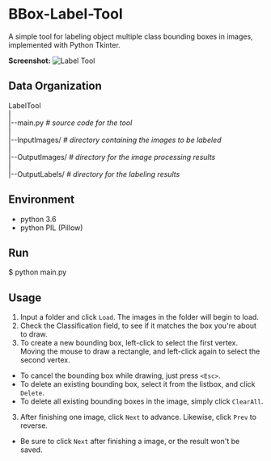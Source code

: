 BBox-Label-Tool
===============

A simple tool for labeling object multiple class bounding boxes in images, implemented with Python Tkinter.


**Screenshot:**
![Label Tool](./screenshot.png)

Data Organization
-----------------
LabelTool  
|  
|--main.py   *# source code for the tool*  
|  
|--InputImages/   *# directory containing the images to be labeled*  
|  
|--OutputImages/   *# directory for the image processing results*  
|  
|--OutputLabels/   *# directory for the labeling results*  

Environment
----------
- python 3.6
- python PIL (Pillow)

Run
-------
$ python main.py

Usage
-----
1. Input a folder and click `Load`. The images in the folder will begin to load.
2. Check the Classification field, to see if it matches the box you're about to draw.
2. To create a new bounding box, left-click to select the first vertex. Moving the mouse to draw a rectangle, and left-click again to select the second vertex.
  - To cancel the bounding box while drawing, just press `<Esc>`.
  - To delete an existing bounding box, select it from the listbox, and click `Delete`.
  - To delete all existing bounding boxes in the image, simply click `ClearAll`.
3. After finishing one image, click `Next` to advance. Likewise, click `Prev` to reverse.
  - Be sure to click `Next` after finishing a image, or the result won't be saved. 
